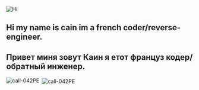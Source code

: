 ![Hi](https://image.noelshack.com/fichiers/2020/35/5/1598601380-tenor.gif)
## Hi my name is cain im a french coder/reverse-engineer.
## Привет миня зовут Каин я етот француз кодер/обратный инженер.

<p><img align="left" src="https://github-readme-stats.vercel.app/api/top-langs/?username=call-042PE&layout=compact" alt="call-042PE" /></p>

<p>&nbsp;<img align="center" src="https://github-readme-stats.vercel.app/api?username=call-042PE&show_icons=true" alt="call-042PE" /></p>

<!--
**call-042PE/call-042PE** is a ✨ _special_ ✨ repository because its `README.md` (this file) appears on your GitHub profile.

Here are some ideas to get you started:

- 🔭 I’m currently working on ...
- 🌱 I’m currently learning ...
- 👯 I’m looking to collaborate on ...
- 🤔 I’m looking for help with ...
- 💬 Ask me about ...
- 📫 How to reach me: ...
- 😄 Pronouns: ...
- ⚡ Fun fact: ...
-->
